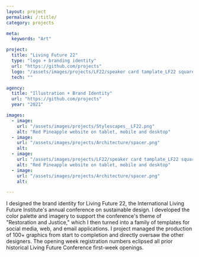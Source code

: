 ```yaml
---
layout: project
permalink: /:title/
category: projects

meta:
  keywords: "Art"

project:
  title: "Living Future 22"
  type: "logo + branding identity"
  url: "https://github.com/projects"
  logo: "/assets/images/projects/LF22/speaker card tamplate_LF22 square green.png"
  tech: ""

agency:
  title: "Illustration + Brand Identity"
  url: "https://github.com/projects"
  year: "2021"

images:
  - image:
    url: "/assets/images/projects/Stylescapes__LF22.png"
    alt: "Red Pineapple website on tablet, mobile and desktop"
  - image:
    url: "/assets/images/projects/Architecture/spacer.png"
    alt: 
  - image:
    url: "/assets/images/projects/LF22/speaker card tamplate_LF22 square green.png"
    alt: "Red Pineapple website on tablet, mobile and desktop"
  - image:
    url: "/assets/images/projects/Architecture/spacer.png"
    alt:              

---
```

<p>I designed the brand identity for Living Future 22, the International Living Future Institute's annual conference on sustainable design. I developed the color palette and imagery to support the conference's theme of "Restoration and Justice," which I then turned into a family of templates for social media, web, and email applications. I project managed the production of 100+ graphics from start to completion and directly oversaw the other designers. The opening week registration numbers eclipsed all prior historical Living Future Conference first-week openings. </p>